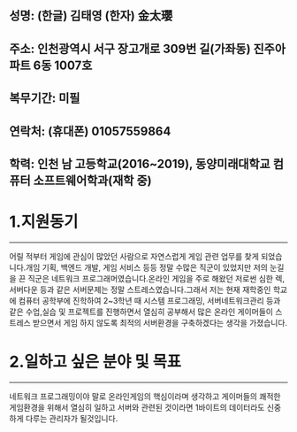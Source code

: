 ## 성명: (한글) 김태영  (한자) 金太瓔
## 주소: 인천광역시 서구 장고개로 309번 길(가좌동) 진주아파트 6동 1007호
## 복무기간: 미필
## 연락처: (휴대폰) 01057559864
## 학력: 인천 남 고등학교(2016~2019), 동양미래대학교 컴퓨터 소프트웨어학과(재학 중) 

# 1.지원동기
- - -
어릴 적부터 게임에 관심이 많았던 사람으로 자연스럽게 게임 관련 업무를 찾게 되었습니다.개임 기획, 백엔드 개발, 게임 서비스 등등 정말 수많은 직군이 있었지만 저의 눈길을 끈 직군은 네트워크 프로그래머였습니다.온라인 게임을 주로 해왔던 저로썬 심한 렉, 서버다운 등과 같은 서버문제는 정말 스트레스였습니다.그래서 저는 현재 재학중인 학교에 컴퓨터 공학부에 진학하여 2~3학년 때 시스템 프로그래밍, 서버네트워크관리 등과 같은 수업,실습 및 프로젝트를 진행하면서 열심히 공부해서 많은 온라인 게이머들이 스트레스 받으면서 게임 하지 않도록 최적의 서버환경을 구축하겠다는 생각을 가졌습니다.
# 2.일하고 싶은 분야 및 목표
- - -
네트워크 프로그래밍이야 말로 온라인게임의 핵심이라며 생각하고 게이머들의 쾌적한 게임환경을 위해서 열심히 일하고 서버와 관련된 것이라면 1바이트의 데이터라도 신중하게 다루는 관리자가 될것입니다.
